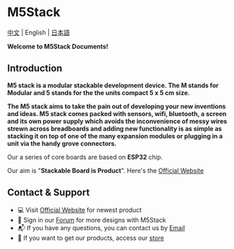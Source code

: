 # M5Stack

[中文](https://github.com/watson8544/m5stack-documentation/tree/master/docs/zh_CN/README_zh_CN.md) | English | [日本語](https://github.com/watson8544/m5stack-documentation/tree/master/docs/ja/README_ja.md)

**Welcome to M5Stack Documents!**

## Introduction

**M5 stack is a modular stackable development device. The M stands for Modular and 5 stands for the the units compact 5 x 5 cm size.**

**The M5 stack aims to take the pain out of developing your new inventions and ideas. M5 stack comes packed with sensors, wifi, bluetooth, a screen and its own power supply which avoids the inconvenience of messy wires strewn across breadboards and adding new functionality is as simple as stacking it on top of one of the many expansion modules or plugging in a unit via the handy grove connectors.**

Our a series of core boards are based on **ESP32** chip.

Our aim is "**Stackable Board is Product**". Here's the [Official Website](http://www.m5stack.com)


## Contact & Support

- :computer: Visit [Official Website](http://www.m5stack.com) for newest product
- :busts_in_silhouette: Sign in our [Forum](http://forum.m5stack.com) for more designs with M5Stack
- :mailbox_with_mail: If you have any questions, you can contact us by [Email](tech@m5stack.com)
- :convenience_store: If you want to get our products, access our [store](http://www.aliexpress.com/store/all-wholesale-products/3226069.html?spm=2114.12010108.100004.3.7e3a5379KoyhDo)
